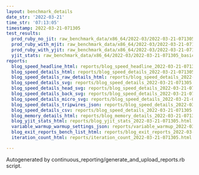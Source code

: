 ```yaml
---
layout: benchmark_details
date_str: '2022-03-21'
time_str: '07:13:05'
timestamp: 2022-03-21-071305
test_results:
  prod_ruby_no_jit: raw_benchmark_data/x86_64/2022-03/2022-03-21-071305_basic_benchmark_prod_ruby_no_jit.json
  prod_ruby_with_mjit: raw_benchmark_data/x86_64/2022-03/2022-03-21-071305_basic_benchmark_prod_ruby_with_mjit.json
  prod_ruby_with_yjit: raw_benchmark_data/x86_64/2022-03/2022-03-21-071305_basic_benchmark_prod_ruby_with_yjit.json
  yjit_stats: raw_benchmark_data/x86_64/2022-03/2022-03-21-071305_basic_benchmark_yjit_stats.json
reports:
  blog_speed_headline_html: reports/blog_speed_headline_2022-03-21-071305.html
  blog_speed_details_html: reports/blog_speed_details_2022-03-21-071305.html
  blog_speed_details_raw_details_html: reports/blog_speed_details_2022-03-21-071305.raw_details.html
  blog_speed_details_svg: reports/blog_speed_details_2022-03-21-071305.svg
  blog_speed_details_head_svg: reports/blog_speed_details_2022-03-21-071305.head.svg
  blog_speed_details_back_svg: reports/blog_speed_details_2022-03-21-071305.back.svg
  blog_speed_details_micro_svg: reports/blog_speed_details_2022-03-21-071305.micro.svg
  blog_speed_details_tripwires_json: reports/blog_speed_details_2022-03-21-071305.tripwires.json
  blog_speed_details_csv: reports/blog_speed_details_2022-03-21-071305.csv
  blog_memory_details_html: reports/blog_memory_details_2022-03-21-071305.html
  blog_yjit_stats_html: reports/blog_yjit_stats_2022-03-21-071305.html
  variable_warmup_warmup_settings_json: reports/variable_warmup_2022-03-21-071305.warmup_settings.json
  blog_exit_reports_bench_list_html: reports/blog_exit_reports_2022-03-21-071305.bench_list.html
  iteration_count_html: reports/iteration_count_2022-03-21-071305.html

---
```

Autogenerated by continuous_reporting/generate_and_upload_reports.rb script.
